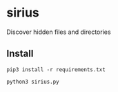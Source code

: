 # sirius
Discover hidden files and directories

## Install

`pip3 install -r requirements.txt`

`python3 sirius.py`